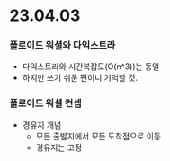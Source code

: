 # 23.04.03

### 플로이드 워셜와 다익스트라
- 다익스트라와 시간복잡도(O(n^3))는 동일
- 하지만 쓰기 쉬운 편이니 기억할 것.

### 플로이드 워셜 컨셉
- 경유지 개념
  - 모든 출발지에서 모든 도착점으로 이동
  - 경유지는 고정